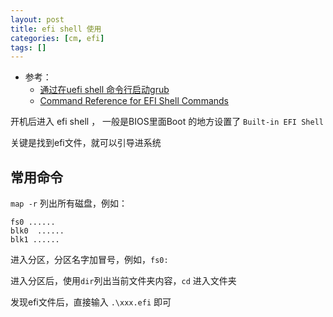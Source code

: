 ```yaml
---
layout: post
title: efi shell 使用
categories: [cm, efi]
tags: []
---
```


* 参考： 
  * [通过在uefi shell 命令行启动grub](https://blog.csdn.net/tiantao2012/article/details/78592199)
  * [Command Reference for EFI Shell Commands](https://docstore.mik.ua/manuals/hp-ux/en/5991-1247B/ch04s13.html)




开机后进入 efi shell ， 一般是BIOS里面Boot 的地方设置了 `Built-in EFI Shell`

关键是找到efi文件，就可以引导进系统

## 常用命令

`map -r` 列出所有磁盘，例如：

~~~
fs0 ......
blk0  ......
blk1 ......
~~~

进入分区，分区名字加冒号，例如，`fs0:`

进入分区后，使用`dir`列出当前文件夹内容，`cd` 进入文件夹

发现efi文件后，直接输入 `.\xxx.efi` 即可




